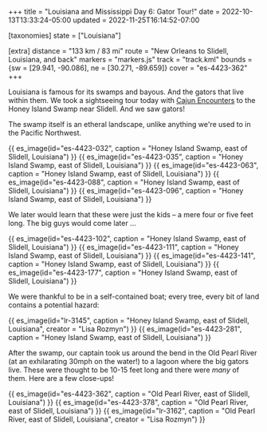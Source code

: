 +++
title = "Louisiana and Mississippi Day 6: Gator Tour!"
date = 2022-10-13T13:33:24-05:00
updated = 2022-11-25T16:14:52-07:00

[taxonomies]
state = ["Louisiana"]

[extra]
distance = "133 km / 83 mi"
route = "New Orleans to Slidell, Louisiana, and back"
markers = "markers.js"
track = "track.kml"
bounds = {sw = [29.941, -90.086], ne = [30.271, -89.659]}
cover = "es-4423-362"
+++

Louisiana is famous for its swamps and bayous. And the gators that live within them. We took a sightseeing tour today with [Cajun Encounters](https://www.cajunencounters.com) to the Honey Island Swamp near Slidell. And we saw gators!

<!-- more -->

The swamp itself is an etheral landscape, unlike anything we're used to in the Pacific Northwest.

{{ es_image(id="es-4423-032", caption = "Honey Island Swamp, east of Slidell, Louisiana") }}
{{ es_image(id="es-4423-035", caption = "Honey Island Swamp, east of Slidell, Louisiana") }}
{{ es_image(id="es-4423-063", caption = "Honey Island Swamp, east of Slidell, Louisiana") }}
{{ es_image(id="es-4423-088", caption = "Honey Island Swamp, east of Slidell, Louisiana") }}
{{ es_image(id="es-4423-096", caption = "Honey Island Swamp, east of Slidell, Louisiana") }}

We later would learn that these were just the kids – a mere four or five feet long. The big guys would come later ...

{{ es_image(id="es-4423-102", caption = "Honey Island Swamp, east of Slidell, Louisiana") }}
{{ es_image(id="es-4423-111", caption = "Honey Island Swamp, east of Slidell, Louisiana") }}
{{ es_image(id="es-4423-141", caption = "Honey Island Swamp, east of Slidell, Louisiana") }}
{{ es_image(id="es-4423-177", caption = "Honey Island Swamp, east of Slidell, Louisiana") }}

We were thankful to be in a self-contained boat; every tree, every bit of land contains a potential hazard:

{{ es_image(id="lr-3145", caption = "Honey Island Swamp, east of Slidell, Louisiana", creator = "Lisa Rozmyn") }}
{{ es_image(id="es-4423-281", caption = "Honey Island Swamp, east of Slidell, Louisiana") }}

After the swamp, our captain took us around the bend in the Old Pearl River (at an exhilarating 30mph on the water!) to a lagoon where the big gators live. These were thought to be 10-15 feet long and there were _many_ of them. Here are a few close-ups!

{{ es_image(id="es-4423-362", caption = "Old Pearl River, east of Slidell, Louisiana") }}
{{ es_image(id="es-4423-378", caption = "Old Pearl River, east of Slidell, Louisiana") }}
{{ es_image(id="lr-3162", caption = "Old Pearl River, east of Slidell, Louisiana", creator = "Lisa Rozmyn") }}

